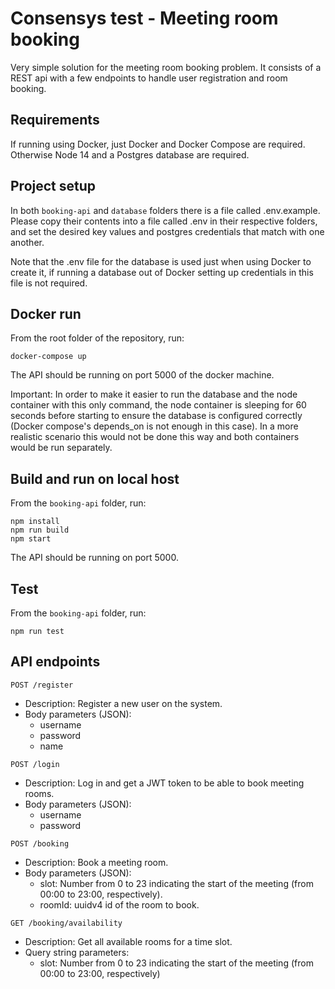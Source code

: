 # Consensys test - Meeting room booking
Very simple solution for the meeting room booking problem. It consists of a REST api with a few endpoints to handle user registration and room booking.

## Requirements
If running using Docker, just Docker and Docker Compose are required. Otherwise Node 14 and a Postgres database are required.

## Project setup
In both `booking-api` and `database` folders there is a file called .env.example. Please copy their contents into a file called .env in their respective folders, and set the desired key values and postgres credentials that match with one another.

Note that the .env file for the database is used just when using Docker to create it, if running a database out of Docker setting up credentials in this file is not required.

## Docker run
From the root folder of the repository, run:

```
docker-compose up
```

The API should be running on port 5000 of the docker machine.

Important: In order to make it easier to run the database and the node container with this only command, the node container is sleeping for 60 seconds before starting to ensure the database is configured correctly (Docker compose's depends_on is not enough in this case). In a more realistic scenario this would not be done this way and both containers would be run separately.

## Build and run on local host
From the `booking-api` folder, run:
```
npm install
npm run build
npm start
```
The API should be running on port 5000.

## Test
From the `booking-api` folder, run:
```
npm run test
```

## API endpoints
`POST /register`
- Description: Register a new user on the system.
- Body parameters (JSON):
  - username
  - password
  - name

`POST /login`
- Description: Log in and get a JWT token to be able to book meeting rooms.
- Body parameters (JSON):
  - username
  - password

`POST /booking`
- Description: Book a meeting room.
- Body parameters (JSON):
  - slot: Number from 0 to 23 indicating the start of the meeting (from 00:00 to 23:00, respectively).
  - roomId: uuidv4 id of the room to book.

`GET /booking/availability`
- Description: Get all available rooms for a time slot.
- Query string parameters:
  - slot: Number from 0 to 23 indicating the start of the meeting (from 00:00 to 23:00, respectively)
